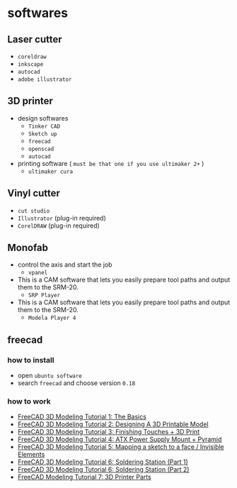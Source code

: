 # softwares
## Laser cutter
- `coreldraw`
- `inkscape`
- `autocad`
- `adobe illustrator`

## 3D printer
- design softwares
    - `Tinker CAD`
    - `Sketch up`
    - `freecad`
    - `openscad`
    - `autocad`
- printing software ( `must be that one if you use ultimaker 2+` )
    - `ultimaker cura`

## Vinyl cutter
- `cut studio`
- `Illustrator` (plug-in required)
- `CorelDRAW` (plug-in required)

## Monofab
 - control the axis and start the job
    - `vpanel`
- This is a CAM software that lets you easily prepare tool paths and output them to the SRM-20.
    - `SRP Player`
-  This is a CAM software that lets you easily prepare tool paths and output them to the SRM-20.
    - `Modela Player 4`
    
## freecad
### how to install
- open `ubuntu software`
- search `freecad` and choose version `0.18`

### how to work
- [FreeCAD 3D Modeling Tutorial 1: The Basics](https://www.youtube.com/watch?v=TLf2KVrtGew)
- [FreeCAD 3D Modeling Tutorial 2: Designing A 3D Printable Model](https://www.youtube.com/watch?v=l3AiEmfm2Bg)
- [FreeCAD 3D Modeling Tutorial 3: Finishing Touches + 3D Print](https://www.youtube.com/watch?v=_9zcz2buvFE&list=PLMjfntGK5aY4qRy4QJr6YiAilvcR90qDj&index=3)
- [FreeCAD 3D Modeling Tutorial 4: ATX Power Supply Mount + Pyramid](https://www.youtube.com/watch?v=_Z_WMGaUj4k&list=PLMjfntGK5aY4qRy4QJr6YiAilvcR90qDj&index=4)
- [FreeCAD 3D Modeling Tutorial 5: Mapping a sketch to a face / Invisible Elements](https://www.youtube.com/watch?v=enenIERNC7Q&list=PLMjfntGK5aY4qRy4QJr6YiAilvcR90qDj&index=5)
- [FreeCAD 3D Modeling Tutorial 6: Soldering Station (Part 1)](https://www.youtube.com/watch?v=ODfiM8l89vQ&list=PLMjfntGK5aY4qRy4QJr6YiAilvcR90qDj&index=6)
- [FreeCAD 3D Modeling Tutorial 6: Soldering Station (Part 2)](https://www.youtube.com/watch?v=-1PyZEqtNh4&list=PLMjfntGK5aY4qRy4QJr6YiAilvcR90qDj&index=7)
- [FreeCAD Modeling Tutorial 7: 3D Printer Parts](https://www.youtube.com/watch?v=5hcRY1ndUuY&list=PLMjfntGK5aY4qRy4QJr6YiAilvcR90qDj&index=8)
